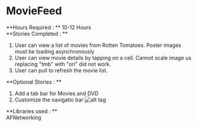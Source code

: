 # MovieFeed  
**Hours Required : ** 10-12 Hours   
**Stories Completed : **   
1. User can view a list of movies from Rotten Tomatoes. Poster images must be loading asynchronously  
2. User can view movie details by tapping on a cell. Cannot scale image us replacing "tmb" with "ori" did not work.
3. User can pull to refresh the movie list. 

**Optional Stories : ** 
1. Add a tab bar for Movies and DVD
2. Customize the navigatio bar
![alt tag](http://g.recordit.co/Rdb7fGFCxx.gif)

**Libraries used : **   
AFNetworking
